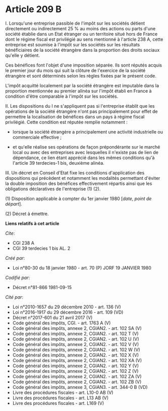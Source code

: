 # Article 209 B

I. Lorsqu'une entreprise passible de l'impôt sur les sociétés détient directement ou indirectement 25 % au moins des actions
ou parts d'une société établie dans un Etat étranger ou un territoire situé hors de France dont le régime fiscal est
privilégié au sens mentionné à l'article 238 A, cette entreprise est soumise à l'impôt sur les sociétés sur les résultats
bénéficiaires de la société étrangère dans la proportion des droits sociaux qu'elle y détient.

Ces bénéfices font l'objet d'une imposition séparée. Ils sont réputés acquis le premier jour du mois qui suit la clôture de
l'exercice de la société étrangère et sont déterminés selon les règles fixées par le présent code.

L'impôt acquitté localement par la société étrangère est imputable dans la proportion mentionnée au premier alinéa sur
l'impôt établi en France à condition d'être comparable à l'impôt sur les sociétés.

II. Les dispositions du I ne s'appliquent pas si l'entreprise établit que les opérations de la société étrangère n'ont pas
principalement pour effet de permettre la localisation de bénéfices dans un pays à régime fiscal privilégié. Cette condition
est réputée remplie notamment :

- lorsque la société étrangère a principalement une activité industrielle ou commerciale effective ;

- et qu'elle réalise ses opérations de façon prépondérante sur le marché local ou avec des entreprises avec lesquelles il
n'existe pas de lien de dépendance, ce lien étant apprécié dans les mêmes conditions qu'à l'article 39 terdecies-1 bis,
deuxième alinéa.

III. Un décret en Conseil d'Etat fixe les conditions d'application des dispositions qui précèdent et notamment les modalités
permettant d'éviter la double imposition des bénéfices effectivement répartis ainsi que les obligations déclaratives de
l'entreprise (1) (2).

(1) Disposition applicable à compter du 1er janvier 1980 [*date, point de départ*].

(2) Décret à émettre.

**Liens relatifs à cet article**

_Cite_:

  - CGI 238 A
  - CGI 39 terdecies 1 bis AL. 2

_Créé par_:

  - Loi n°80-30 du 18 janvier 1980 - art. 70 (P) JORF 19 JANVIER 1980

_Codifié par_:

  - Décret n°81-866 1981-09-15

_Cité par_:

  - Loi n°2010-1657 du 29 décembre 2010 - art. 136 (V)
  - Loi n°2016-1917 du 29 décembre 2016 - art. 109 (VD)
  - Décret n°2017-601 du 21 avril 2017 (V)
  - Code général des impôts, CGI. - art. 1763 A (V)
  - Code général des impôts, annexe 2, CGIAN2. - art. 102 SA (V)
  - Code général des impôts, annexe 2, CGIAN2. - art. 102 T (V)
  - Code général des impôts, annexe 2, CGIAN2. - art. 102 U (V)
  - Code général des impôts, annexe 2, CGIAN2. - art. 102 V (V)
  - Code général des impôts, annexe 2, CGIAN2. - art. 102 W (V)
  - Code général des impôts, annexe 2, CGIAN2. - art. 102 X (V)
  - Code général des impôts, annexe 2, CGIAN2. - art. 102 XA (V)
  - Code général des impôts, annexe 2, CGIAN2. - art. 102 Y (V)
  - Code général des impôts, annexe 2, CGIAN2. - art. 102 Z (V)
  - Code général des impôts, annexe 2, CGIAN2. - art. 102 ZA (V)
  - Code général des impôts, annexe 2, CGIAN2. - art. 102 ZB (V)
  - Code général des impôts, annexe 3, CGIAN3. - art. 344-0 B (VD)
  - Livre des procédures fiscales - art. L10-0 AB (V)
  - Livre des procédures fiscales - art. L13 AB (V)
  - Livre des procédures fiscales - art. L169 (V)
